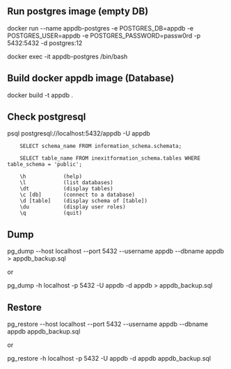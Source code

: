 ## Run postgres image (empty DB)

docker run --name appdb-postgres -e POSTGRES_DB=appdb -e POSTGRES_USER=appdb -e POSTGRES_PASSWORD=passw0rd -p 5432:5432 -d postgres:12

docker exec -it appdb-postgres /bin/bash

## Build docker appdb image (Database)

docker build -t appdb .

## Check postgresql

psql postgresql://localhost:5432/appdb -U appdb

```
	SELECT schema_name FROM information_schema.schemata;
	
	SELECT table_name FROM inexitformation_schema.tables WHERE table_schema = 'public';
	
	\h            (help)
	\l            (list databases)
	\dt           (display tables)
	\c [db]       (connect to a database)
	\d [table]    (display schema of [table])
	\du           (display user roles)
	\q            (quit)
```

## Dump 

pg_dump --host localhost --port 5432 --username appdb --dbname appdb > appdb_backup.sql

or

pg_dump -h localhost -p 5432 -U appdb -d appdb > appdb_backup.sql

## Restore

pg_restore --host localhost --port 5432 --username appdb --dbname appdb appdb_backup.sql

or

pg_restore -h localhost -p 5432 -U appdb -d appdb appdb_backup.sql
